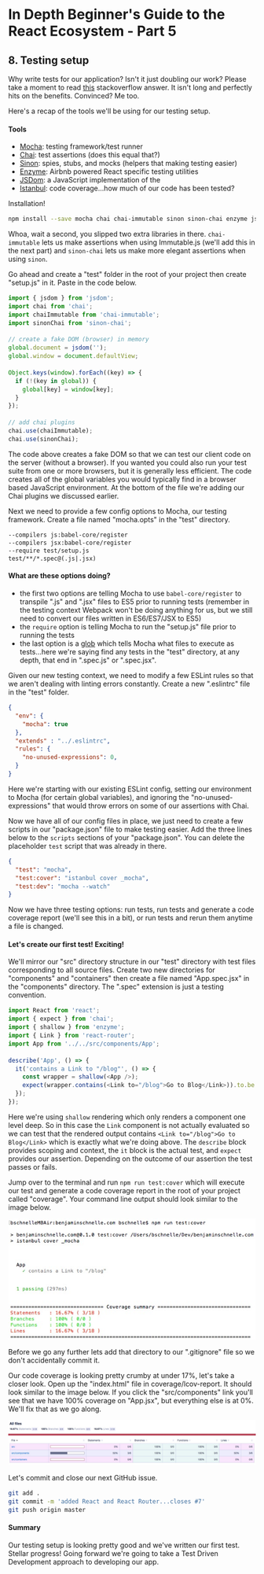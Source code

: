 # In Depth Beginner's Guide to the React Ecosystem - Part 5

## 8. Testing setup
Why write tests for our application?  Isn't it just doubling our work?  Please take a moment to read [this](http://stackoverflow.com/a/67500/2482993) stackoverflow answer.  It isn't long and perfectly hits on the benefits.  Convinced?  Me too.

Here's a recap of the tools we'll be using for our testing setup.

#### Tools
- [Mocha](https://mochajs.org/): testing framework/test runner
- [Chai](http://chaijs.com/): test assertions (does this equal that?)
- [Sinon](http://sinonjs.org/): spies, stubs, and mocks (helpers that making testing easier)
- [Enzyme](http://airbnb.io/enzyme/): Airbnb powered React specific testing utilities
- [JSDom](https://github.com/tmpvar/jsdom): a JavaScript implementation of the
- [Istanbul](https://github.com/gotwarlost/istanbul): code coverage...how much of our code has been tested?

Installation!

```bash
npm install --save mocha chai chai-immutable sinon sinon-chai enzyme jsdom istanbul
```

Whoa, wait a second, you slipped two extra libraries in there.  `chai-immutable` lets us make assertions when using Immutable.js (we'll add this in the next part) and `sinon-chai` lets us make more elegant assertions when using `sinon`.

Go ahead and create a "test" folder in the root of your project then create "setup.js" in it.  Paste in the code below.

```javascript
import { jsdom } from 'jsdom';
import chai from 'chai';
import chaiImmutable from 'chai-immutable';
import sinonChai from 'sinon-chai';

// create a fake DOM (browser) in memory
global.document = jsdom('');
global.window = document.defaultView;

Object.keys(window).forEach((key) => {
  if (!(key in global)) {
    global[key] = window[key];
  }
});

// add chai plugins
chai.use(chaiImmutable);
chai.use(sinonChai);

```

The code above creates a fake DOM so that we can test our client code on the server (without a browser).  If you wanted you could also run your test suite from one or more browsers, but it is generally less efficient.  The code creates all of the global variables you would typically find in a browser based JavaScript environment.  At the bottom of the file we're adding our Chai plugins we discussed earlier.

Next we need to provide a few config options to Mocha, our testing framework.  Create a file named "mocha.opts" in the "test" directory.

```
--compilers js:babel-core/register
--compilers jsx:babel-core/register
--require test/setup.js
test/**/*.spec@(.js|.jsx)
```

#### What are these options doing?
- the first two options are telling Mocha to use `babel-core/register` to transpile ".js" and ".jsx" files to ES5 prior to running tests (remember in the testing context Webpack won't be doing anything for us, but we still need to convert our files written in ES6/ES7/JSX to ES5)
- the `require` option is telling Mocha to run the "setup.js" file prior to running the tests
- the last option is a [glob](https://github.com/isaacs/node-glob) which tells Mocha what files to execute as tests...here we're saying find any tests in the "test" directory, at any depth, that end in ".spec.js" or ".spec.jsx".

Given our new testing context, we need to modify a few ESLint rules so that we aren't dealing with linting errors constantly.  Create a new ".eslintrc" file in the "test" folder.

```json
{
  "env": {
    "mocha": true
  },
  "extends" : "../.eslintrc",
  "rules": {
    "no-unused-expressions": 0,
  }
}
```

Here we're starting with our existing ESLint config, setting our environment to Mocha (for certain global variables), and ignoring the "no-unused-expressions" that would throw errors on some of our assertions with Chai.

Now we have all of our config files in place, we just need to create a few scripts in our "package.json" file to make testing easier.  Add the three lines below to the `scripts` sections of your "package.json".  You can delete the placeholder `test` script that was already in there.

```json
{
  "test": "mocha",
  "test:cover": "istanbul cover _mocha",
  "test:dev": "mocha --watch"
}
```

Now we have three testing options: run tests, run tests and generate a code coverage report (we'll see this in a bit), or run tests and rerun them anytime a file is changed.

#### Let's create our first test!  Exciting!  

We'll mirror our "src" directory structure in our "test" directory with test files corresponding to all source files.  Create two new directories for "components" and "containers" then create a file named "App.spec.jsx" in the "components" directory.  The ".spec" extension is just a testing convention.

```javascript
import React from 'react';
import { expect } from 'chai';
import { shallow } from 'enzyme';
import { Link } from 'react-router';
import App from '../../src/components/App';

describe('App', () => {
  it('contains a Link to "/blog"', () => {
    const wrapper = shallow(<App />);
    expect(wrapper.contains(<Link to="/blog">Go to Blog</Link>)).to.be.true;
  });
});

```

Here we're using `shallow` rendering which only renders a component one level deep.  So in this case the `Link` component is not actually evaluated so we can test that the rendered output contains `<Link to="/blog">Go to Blog</Link>` which is exactly what we're doing above.  The `describe` block provides scoping and context, the `it` block is the actual test, and `expect` provides our assertion.  Depending on the outcome of our assertion the test passes or fails.

Jump over to the terminal and run `npm run test:cover` which will execute our test and generate a code coverage report in the root of your project called "coverage".  Your command line output should look similar to the image below.

![Test Results With Coverage](../../images/test-results-coverage.jpg)

Before we go any further lets add that directory to our ".gitignore" file so we don't accidentally commit it.

Our code coverage is looking pretty crumby at under 17%, let's take a closer look.  Open up the "index.html" file in coverage/lcov-report.  It should look similar to the image below.  If you click the "src/components" link you'll see that we have 100% coverage on "App.jsx", but everything else is at 0%.  We'll fix that as we go along.

![Coverage Report](../../images/coverage-report.jpg)

Let's commit and close our next GitHub issue.

```bash
git add .
git commit -m 'added React and React Router...closes #7'
git push origin master
```

#### Summary
Our testing setup is looking pretty good and we've written our first test.  Stellar progress!  Going forward we're going to take a Test Driven Development approach to developing our app.
